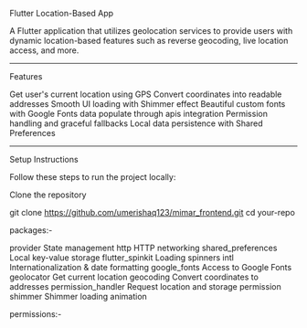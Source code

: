  Flutter Location-Based App

A Flutter application that utilizes geolocation services to provide users with dynamic location-based features such as reverse geocoding, live location access, and more.

---

 Features

 Get user's current location using GPS
 Convert coordinates into readable addresses
 Smooth UI loading with Shimmer effect
 Beautiful custom fonts with Google Fonts
 data populate through apis integration
 Permission handling and graceful fallbacks
 Local data persistence with Shared Preferences

---

 Setup Instructions

Follow these steps to run the project locally:

 Clone the repository

git clone https://github.com/umerishaq123/mimar_frontend.git
cd your-repo

packages:-

provider	State management
http	HTTP networking
shared_preferences	Local key-value storage
flutter_spinkit	Loading spinners
intl	Internationalization & date formatting
google_fonts	Access to Google Fonts
geolocator	Get current location
geocoding	Convert coordinates to addresses
permission_handler	Request location and storage permission
shimmer	Shimmer loading animation



permissions:-

<uses-permission android:name="android.permission.ACCESS_FINE_LOCATION"/>
<uses-permission android:name="android.permission.ACCESS_COARSE_LOCATION"/>
<uses-permission android:name="android.permission.INTERNET"/>
